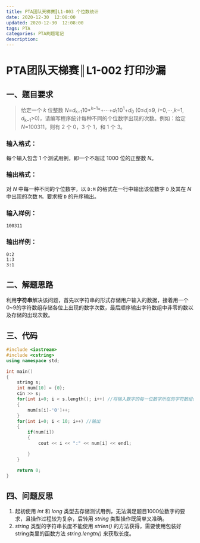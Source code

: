 ```yaml
---
title: PTA团队天梯赛║L1-003 个位数统计
date: 2020-12-30  12:08:00
updated: 2020-12-30  12:08:00
tags: PTA
categories: PTA刷题笔记
description: 
---
```

# PTA团队天梯赛║L1-002 打印沙漏

## 一、题目要求

> 给定一个 *k* 位整数 *N*=*d*<sub>k−1</sub>10*<sup>k−1</sup>*+⋯+*d*<sub>1</sub>10<sup>1</sup>+*d*<sub>0</sub> (0≤*d<sub>i</sub>*≤9, *i*=0,⋯,*k*−1, *d*<sub>k−1</sub>>0)，请编写程序统计每种不同的个位数字出现的次数。例如：给定 *N*=100311，则有 2 个 0，3 个 1，和 1 个 3。

### 输入格式：

每个输入包含 1 个测试用例，即一个不超过 1000 位的正整数 *N*。

### 输出格式：

对 *N* 中每一种不同的个位数字，以 `D:M` 的格式在一行中输出该位数字 `D` 及其在 *N* 中出现的次数 `M`。要求按 `D` 的升序输出。

### 输入样例：

```in
100311
```

### 输出样例：

```out
0:2
1:3
3:1
```

## 二、解题思路

利用**字符串**解决该问题，首先以字符串的形式存储用户输入的数据，接着用一个0~9的字符数组存储各位上出现的数字次数，最后顺序输出字符数组中非零的数以及存储的出现次数。

## 三、代码

```cpp
#include <iostream>
#include <cstring>
using namespace std;

int main()
{
    string s;
    int num[10] = {0};
    cin >> s;
    for(int i=0; i < s.length(); i++) //将输入数字的每一位数字所在的字符数组位置存储的次数加1
    {
        num[s[i]-'0']++;
    }
    for(int i=0; i < 10; i++) //输出
    {
        if(num[i])
        {
            cout << i << ":" << num[i] << endl;

        }
    }

    return 0;
}

```

## 四、问题反思

1. 起初使用 *int* 和 *long* 类型去存储测试用例，无法满足题目1000位数字的要求，且操作过程较为复杂，后转用 *string* 类型操作既简单又准确。
2. *string* 类型的字符串长度不能使用 *strlen()* 的方法获得，需要使用包装好string类里的函数方法 *string.lengtn()* 来获取长度。